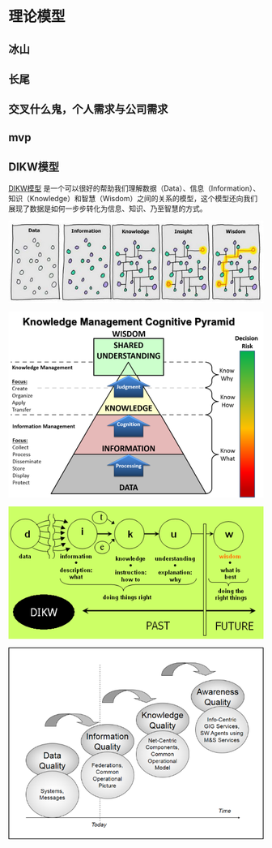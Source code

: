 # 理论模型

## 冰山

## 长尾

## 交叉什么鬼，个人需求与公司需求

## mvp

## DIKW模型

[DIKW模型](http://wiki.mbalib.com/wiki/DIKW%E6%A8%A1%E5%9E%8B)
是一个可以很好的帮助我们理解数据（Data）、信息（Information）、知识（Knowledge）和智慧（Wisdom）之间的关系的模型，这个模型还向我们展现了数据是如何一步步转化为信息、知识、乃至智慧的方式。

![](./img/dikw-dikiw.jpg)

![](./img/dikw-pyramid.png)

![](./img/dikw-flow.png)

![](./img/dikw-simulation.png)
